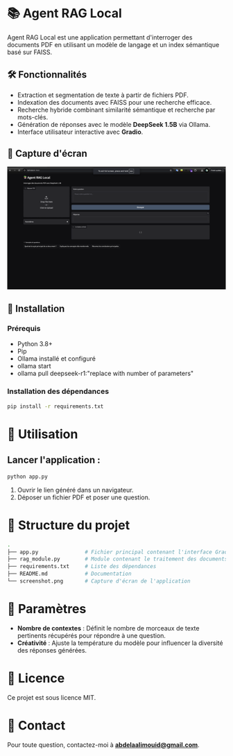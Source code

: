 # 📚 Agent RAG Local

Agent RAG Local est une application permettant d'interroger des documents PDF en utilisant un modèle de langage et un index sémantique basé sur FAISS.

## 🛠️ Fonctionnalités
- Extraction et segmentation de texte à partir de fichiers PDF.
- Indexation des documents avec FAISS pour une recherche efficace.
- Recherche hybride combinant similarité sémantique et recherche par mots-clés.
- Génération de réponses avec le modèle **DeepSeek 1.5B** via Ollama.
- Interface utilisateur interactive avec **Gradio**.

## 📸 Capture d'écran
![Agent RAG Local Screenshot](screenshots/img.png)

## 🚀 Installation
### Prérequis
- Python 3.8+
- Pip
- Ollama installé et configuré
- ollama start
- ollama pull deepseek-r1:"replace with number of parameters"

### Installation des dépendances
```bash
pip install -r requirements.txt
```

# 🏃 Utilisation

## Lancer l'application :

```bash
python app.py
```

1. Ouvrir le lien généré dans un navigateur.
2. Déposer un fichier PDF et poser une question.

# 📂 Structure du projet

```bash
.
├── app.py               # Fichier principal contenant l'interface Gradio
├── rag_module.py        # Module contenant le traitement des documents et la recherche
├── requirements.txt     # Liste des dépendances
├── README.md            # Documentation
└── screenshot.png       # Capture d'écran de l'application
```

# 📝 Paramètres

- **Nombre de contextes** : Définit le nombre de morceaux de texte pertinents récupérés pour répondre à une question.
- **Créativité** : Ajuste la température du modèle pour influencer la diversité des réponses générées.

# 📜 Licence

Ce projet est sous licence MIT.

# 📧 Contact

Pour toute question, contactez-moi à **abdelaalimouid@gmail.com**.
